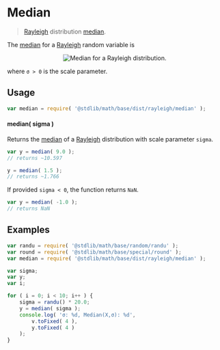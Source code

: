 # Median

> [Rayleigh][rayleigh-distribution] distribution [median][median].

<!-- Section to include introductory text. Make sure to keep an empty line after the intro `section` element and another before the `/section` close. -->

<section class="intro">

The [median][median] for a [Rayleigh][rayleigh-distribution] random variable is

<!-- <equation class="equation" label="eq:rayleigh_median" align="center" raw="\operatorname{Median}\left( X \right) = \sigma \sqrt{2 \ln(2)}" alt="Median for a Rayleigh distribution."> -->

<div class="equation" align="center" data-raw-text="\operatorname{Median}\left( X \right) = \sigma \sqrt{2 \ln(2)}" data-equation="eq:rayleigh_median">
    <img src="https://cdn.rawgit.com/stdlib-js/stdlib/6c7e930588674097b03b3201c5d368532bba6c67/lib/node_modules/@stdlib/math/base/dist/rayleigh/median/docs/img/equation_rayleigh_median.svg" alt="Median for a Rayleigh distribution.">
    <br>
</div>

<!-- </equation> -->

where `σ > 0` is the scale parameter.

</section>

<!-- /.intro -->

<!-- Package usage documentation. -->

<section class="usage">

## Usage

```javascript
var median = require( '@stdlib/math/base/dist/rayleigh/median' );
```

#### median( sigma )

Returns the [median][median] of a [Rayleigh][rayleigh-distribution] distribution with scale 
parameter `sigma`.

```javascript
var y = median( 9.0 );
// returns ~10.597

y = median( 1.5 );
// returns ~1.766
```

If provided `sigma < 0`, the function returns `NaN`.

```javascript
var y = median( -1.0 );
// returns NaN
```

</section>

<!-- /.usage -->

<!-- Package usage notes. Make sure to keep an empty line after the `section` element and another before the `/section` close. -->

<section class="notes">

</section>

<!-- /.notes -->

<!-- Package usage examples. -->

<section class="examples">

## Examples

```javascript
var randu = require( '@stdlib/math/base/random/randu' );
var round = require( '@stdlib/math/base/special/round' );
var median = require( '@stdlib/math/base/dist/rayleigh/median' );

var sigma;
var y;
var i;

for ( i = 0; i < 10; i++ ) {
    sigma = randu() * 20.0;
    y = median( sigma );
    console.log( 'σ: %d, Median(X,σ): %d',
        v.toFixed( 4 ),
        y.toFixed( 4 )
    );
}
```

</section>

<!-- /.examples -->

<!-- Section to include cited references. If references are included, add a horizontal rule *before* the section. Make sure to keep an empty line after the `section` element and another before the `/section` close. -->

<section class="references">

</section>

<!-- /.references -->

<!-- Section for all links. Make sure to keep an empty line after the `section` element and another before the `/section` close. -->

<section class="links">

[rayleigh-distribution]: https://en.wikipedia.org/wiki/Rayleigh_distribution

[median]: https://en.wikipedia.org/wiki/Median

</section>

<!-- /.links -->
